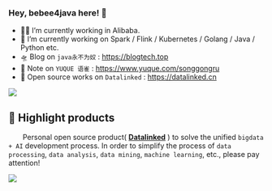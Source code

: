 ### Hey, bebee4java here!  👋

- 👨‍💻 I’m currently working in Alibaba.
- 🔭 I’m currently working on Spark / Flink / Kubernetes / Golang / Java / Python etc.
- 🛸 Blog on `java永不为奴` : https://blogtech.top
- 📝 Note on `YUQUE 语雀` : https://www.yuque.com/songgongru
- 🚀 Open source works on `Datalinked` : https://datalinked.cn

![](https://github-readme-stats.vercel.app/api?username=bebee4java&theme=dark)


## 🎉 Highlight products

&emsp;&emsp;Personal open source product( [**Datalinked**](https://github.com/bebee4java/ides) ) to solve the unified `bigdata + AI` development process. In order to simplify the process of `data processing`, `data analysis`, `data mining`, `machine learning`, etc., please pay attention!

![](https://raw.githubusercontent.com/bebee4java/ides/master/docs/imgs/introduce.jpg)

<!--
**bebee4java/bebee4java** is a ✨ _special_ ✨ repository because its `README.md` (this file) appears on your GitHub profile.

Here are some ideas to get you started:

- 🔭 I’m currently working on ...
- 🌱 I’m currently learning ...
- 👯 I’m looking to collaborate on ...
- 🤔 I’m looking for help with ...
- 💬 Ask me about ...
- 📫 How to reach me: ...
- 😄 Pronouns: ...
- ⚡ Fun fact: ...
-->
